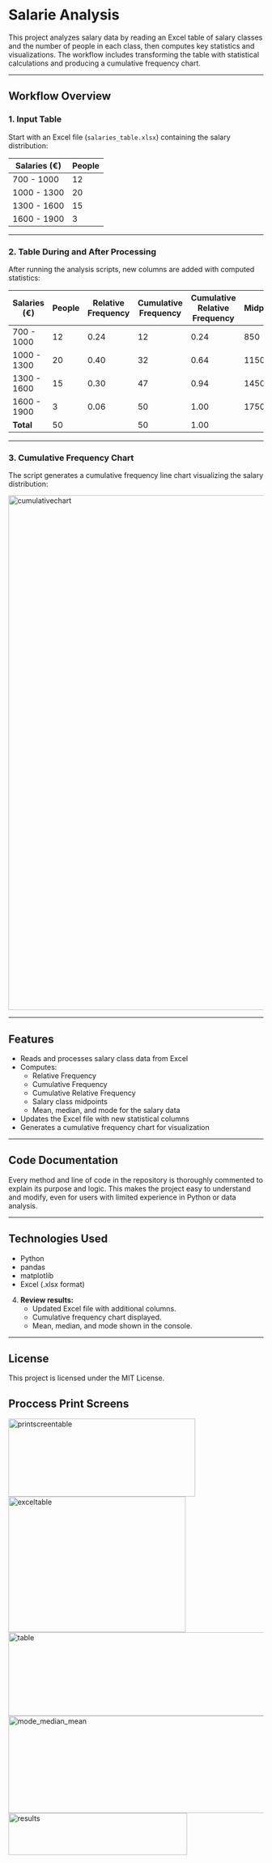 # Salarie Analysis

This project analyzes salary data by reading an Excel table of salary classes and the number of people in each class, then computes key statistics and visualizations. The workflow includes transforming the table with statistical calculations and producing a cumulative frequency chart.

---

## Workflow Overview

### 1. Input Table

Start with an Excel file (`salaries_table.xlsx`) containing the salary distribution:

| Salaries (€)   | People |
| -------------- | ------ |
| 700 - 1000     | 12     |
| 1000 - 1300    | 20     |
| 1300 - 1600    | 15     |
| 1600 - 1900    | 3      |

---

### 2. Table During and After Processing

After running the analysis scripts, new columns are added with computed statistics:

| Salaries (€)   | People | Relative Frequency | Cumulative Frequency | Cumulative Relative Frequency | Midpoint |
| -------------- | ------ | ----------------- | -------------------- | ----------------------------- | -------- |
| 700 - 1000     | 12     | 0.24              | 12                   | 0.24                          | 850      |
| 1000 - 1300    | 20     | 0.40              | 32                   | 0.64                          | 1150     |
| 1300 - 1600    | 15     | 0.30              | 47                   | 0.94                          | 1450     |
| 1600 - 1900    | 3      | 0.06              | 50                   | 1.00                          | 1750     |
| **Total**      | 50     |                   | 50                   | 1.00                          |          |

---

### 3. Cumulative Frequency Chart

The script generates a cumulative frequency line chart visualizing the salary distribution:

<img width="1919" height="1017" alt="cumulativechart" src="https://github.com/user-attachments/assets/e6fa9888-6889-41ad-927d-de91cef21bb6" />


---

## Features

- Reads and processes salary class data from Excel
- Computes:
  - Relative Frequency
  - Cumulative Frequency
  - Cumulative Relative Frequency
  - Salary class midpoints
  - Mean, median, and mode for the salary data
- Updates the Excel file with new statistical columns
- Generates a cumulative frequency chart for visualization

---

## Code Documentation

Every method and line of code in the repository is thoroughly commented to explain its purpose and logic. This makes the project easy to understand and modify, even for users with limited experience in Python or data analysis.

---

## Technologies Used

- Python
- pandas
- matplotlib
- Excel (.xlsx format)

4. **Review results:**
   - Updated Excel file with additional columns.
   - Cumulative frequency chart displayed.
   - Mean, median, and mode shown in the console.

---

## License

This project is licensed under the MIT License.

## Proccess Print Screens

<img width="369" height="154" alt="printscreentable" src="https://github.com/user-attachments/assets/fa9f356c-c3c4-4f08-b17b-87764b756c04" />


<img width="350" height="268" alt="exceltable" src="https://github.com/user-attachments/assets/7b07178c-3878-4955-89da-b3146ab417fb" />



<img width="565" height="165" alt="table" src="https://github.com/user-attachments/assets/0f187166-1c3f-4d1b-b55c-f854966c5f6c" />



<img width="657" height="192" alt="mode_median_mean" src="https://github.com/user-attachments/assets/29d7580a-a846-47ef-a381-1703b6a4d28f" />


<img width="353" height="83" alt="results" src="https://github.com/user-attachments/assets/3441b838-1ccf-4a6a-9996-81e5d9d17bb3" />


